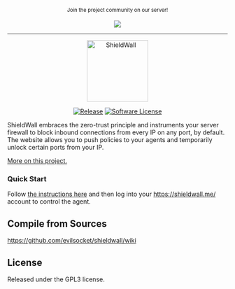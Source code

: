 <p align="center">
  <small>Join the project community on our server!</small>
  <br/><br/>
  <a href="https://discord.gg/https://discord.gg/btZpkp45gQ" target="_blank" title="Join our community!">
    <img src="https://dcbadge.limes.pink/api/server/https://discord.gg/btZpkp45gQ"/>
  </a>
</p>
<hr/>

<p align="center">
  <img alt="ShieldWall" src="https://shieldwall.me/logo.png" height="140" />
  <p align="center">
    <a href="https://github.com/evilsocket/shieldwall/releases/latest"><img alt="Release" src="https://img.shields.io/github/release/evilsocket/shieldwall.svg?style=flat-square"></a>
    <a href="https://github.com/evilsocket/shieldwall/blob/master/LICENSE.md"><img alt="Software License" src="https://img.shields.io/badge/license-GPL3-brightgreen.svg?style=flat-square"></a>
  </p>
</p>

ShieldWall embraces the zero-trust principle and instruments your server firewall to block inbound connections from every IP on any port, by default. The website allows you to push policies to your agents and temporarily unlock certain ports from your IP.

[More on this project.](https://www.evilsocket.net/2021/02/13/Hide-your-servers-in-plain-sight-presenting-ShieldWall/)

### Quick Start

Follow [the instructions here](https://github.com/evilsocket/shieldwall/wiki/Quick-Start) and then log into your 
https://shieldwall.me/ account to control the agent.

## Compile from Sources

https://github.com/evilsocket/shieldwall/wiki

## License

Released under the GPL3 license.
